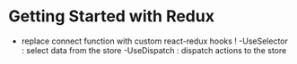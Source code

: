 # Getting Started with Redux 
 + replace connect function with custom react-redux hooks !
    -UseSelector : select data from the store 
    -UseDispatch : dispatch actions to the store 